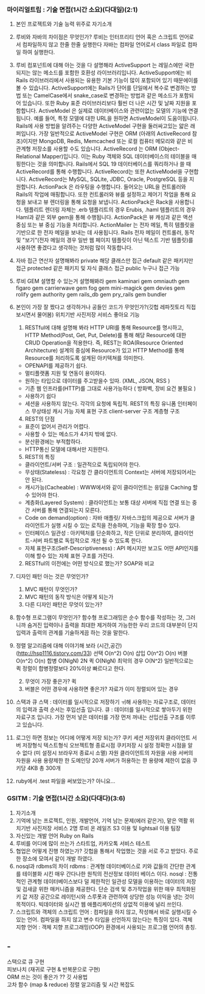 ### 마이리얼트립 : 기술 면접(1시간 소요)(다대일)(2:1)

1. 본인 프로젝트와 기술 능력 위주로 자기소개

2. 루비와 자바의 차이점은 무엇인가?
	루비는 인터프리티 언어 혹은 스크립트 언어로서 컴파일하지 않고 한줄 한줄 실행한다
	자바는 컴파일 언어로서 class 파일로 컴파일 하여 실행한다.

3. 루비 컴포넌트에 대해 아는 것을 다 설명해라
	ActiveSupport 는 레일스에만 국한되지는 않는 메소드를 포함한 호환성 라이브러리입니다. ActiveSupport에는 비 Rails 라이브러리에서 사용되는 유용한 기본 기능이 많이 포함되어 있기 때문에이를 볼 수 있습니다. ActiveSupport에는 Rails가 단어를 단일에서 복수로 변경하는 방법 또는 CamelCase에서 snake_case로 변경하는 방법과 같은 메소드가 포함되어 있습니다. 또한 Ruby 표준 라이브러리보다 훨씬 더 나은 시간 및 날짜 지원을 포함합니다.
	ActiveModel 은 실제로 데이터베이스와 관련이없는 모델의 기능에 연결됩니다. 예를 들어, 특정 모델에 대한 URL을 원하면 ActiveModel이 도움이됩니다. Rails에 사용 방법을 알려주는 다양한 ActiveModel 구현을 둘러싸고있는 얇은 래퍼입니다. 가장 일반적으로 ActiveModel 구현은 ORM (아래의 ActiveRecord 참조)이지만 MongoDB, Redis, Memcached 또는 로컬 컴퓨터 메모리와 같은 비 관계형 저장소를 사용할 수도 있습니다.
	ActiveRecord 는 ORM (Object-Relational Mapper)입니다. 이는 Ruby 객체와 SQL 데이터베이스의 테이블을 매핑한다는 것을 의미합니다. Rails에서 SQL 19 데이터베이스를 쿼리하거나 쓸 때 ActiveRecord를 통해 수행합니다. 
	ActiveRecord는 또한 ActiveModel을 구현합니다. ActiveRecord는 MySQL, SQLite, JDBC, Oracle, PostgreSQL 등을 지원합니다.
	ActionPack 은 라우팅을 수행합니다. 들어오는 URL을 컨트롤러와 Rails의 작업에 매핑합니다. 또한 컨트롤러와 뷰를 설정하고 제어기 작업을 통해 요청을 보내고 뷰 렌더링을 통해 요청을 보냅니다. ActionPack은 Rack을 사용합니다. 템플리트 렌더링 자체는 .erb 템플리트의 경우 Erubis, .haml 템플리트의 경우 Haml과 같은 외부 gem을 통해 수행됩니다. ActionPack은 뷰 캐싱과 같은 액션 중심 또는 뷰 중심 기능을 처리합니다.
	ActionMailer 는 전자 메일, 특히 템플릿을 기반으로 한 전자 메일을 보내는 데 사용됩니다. Rails 전자 메일이 컨트롤러, 동작 및 "보기"(전자 메일의 경우 일반 웹 페이지 템플릿이 아닌 텍스트 기반 템플릿)를 사용하면 좋겠다고 생각하는 것처럼 많이 작동합니다.
4. 자바 접근 연산자 설명해봐라
	private 해당 클래스만 접근
	default 같은 패키지만 접근
	protected 같은 패키지 및 자식 클래스 접근
	public 누구나 접근 가능
5. 루비 GEM 설명할 수 있는거 설명해봐라
	gem kaminari
	gem omniauth
	gem figaro
	gem carrierwave
	gem fog
	gem mini-magick
	gem devies
	gem rolify
	gem authority
	gem rails_db
	gem pry_rails
	gem bundler
6. 본인이 가장 잘 짰다고 생각하거나 공들인 코드가 무엇인가?(깃헙 레파짓토리 직접 보시면서 물어봄)
	위치기반 사진저장 서비스 좋아요 기능
   1. RESTful에 대해 설명해 봐라
   	HTTP URI를 통해 Resource를 명시하고, HTTP Method(Post, Get, Put, Delete)를 통해 해당 Resource에 대한 CRUD Operation을 적용한다. 즉, REST는 ROA(Resource Oriented Architecture) 설계의 중심에 Resource가 있고 HTTP Method를 통해 Resource를 처리하도록 설계된 아키텍쳐를 의미한다.
   	- OPENAPI를 제공하기 쉽다.
	- 멀티플랫폼 지원 및 연동이 용이하다.
	- 원하는 타입으로 데이터를 주고받을수 있따. (XML, JSON, RSS )
	- 기존 웹 인프라를(HTTP)를 그대로 사용가능하다 ( 방화벽, 장비 요건 불필요 )
	- 사용하기 쉽다
	- 세션을 사용하지 않는다. 각각의 요청에 독립적.
	REST의 특징
	유니폼 인터페이스
	무상태성
	 캐시 가능
	 자체 표현 구조
	 client-server 구조
	 계층형 구조
	4) REST의 단점
	- 표준이 없어서 관리가 어렵다.
	- 사용할 수 있는 메소드가 4가지 밖에 없다.
	- 분산환경에는 부적합하다.
	- HTTP통신 모델에 대해서만 지원한다.
	5) REST의 특징
	- 클라이언트/서버 구조 : 일관적으로 독립되어야 한다.
	- 무상태(Stateless) : 각요청 간 클라이언트의 Context는 서버에 저장되어서는 안 된다.
	- 캐시가능(Cacheable) : WWW에서와 같이 클라이언트는 응답을 Caching 할 수 있어야 한다.
	- 계층화(Layered System) : 클라이언트는 보통 대상 서버에 직접 연결 또는 중간 서버를 통해 연결되는지 모른다.
	- Code on demand(option) : 자바 애플릿/ 자바스크립의 제공으로 서버가 클라이언트가 실행 시킬 수 있는 로직을 전송하여, 기능을 확장 할수 있다.
	- 인터페이스 일관성 : 아키텍처를 단순화하고, 작은 단위로 분리하여, 클라이언트-서버 파트별로 독립적으로 개선 될 수 있도록 한다.
	- 자체 표현구조(Self-Descriptiveness) : API 메시지만 보고도 어떤 API인지를 이해 할수 있는 자체 표현 구조를 가진다.
   2. RESTful의 이전에는 어떤 방식으로 했는가?
   	SOAP와 비교
7. 디자인 패턴 아는 것은 무엇인가?
    1. MVC 패턴이 무엇인가?
    2. MVC 패턴의 동작 방식은 어떻게 되는가
    3. 다른 디자인 패턴은 무엇이 있는가?
8. 함수형 프로그램이 무엇인가?
	함수형 프로그래밍은 순수 함수를 작성하는 것, 그러니까 숨겨진 입력이나 출력을 최대한 제거하여 가능한한 우리 코드의 대부분이 단지 입력과 출력의 관계를 기술하게끔 하는 것을 말한다.
9. 정렬 알고리즘에 대해 이야기해 보라 (시간,공간)  (http://hsp1116.tistory.com/33)
	선택		O(n^2)		O(n)
	삽입		O(n^2)		O(n)
	버블 		O(n^2)		O(n)
	합병		O(NlgN)		2N
	퀵		O(NlgN) 최악의 경우 O(N^2) 일반적으로는 퀵 정렬이 합병정렬보다 20%이상 빠르다고 한다.

	2. 무엇이 가장 좋은가?
		퀵
	3. 버블은 어떤 경우에 사용하면 좋은가?
		자료가 이미 정렬되어 있는 경우
10. 스택과 큐
	스택 : 데이터를 일시적으로 저장하기 ㅟ해 사용하는 자료구조로, 데이터의 입력과 출력 순서는 후입선출 입니다.
	큐 : 데이터를 일시적으로 쌓아두기 위한 자료구조 입니다. 가장 먼저 넣은 데이터를 가장 먼저 꺼내는 선입선출 구조를 이루고 있습니다.
11. 로그인 하면 정보는 어디에 어떻게 저장 되는가?
			쿠키								세션
저장위치		클라이언트 						서버
저장형식		텍스트형식							오브젝트형
종료시점		쿠키저장 시 설정 					정확한 시점을 알 수 없다
			(미 설정시 브라우저 종료시 소멸)
자원			클라이언트의 자원을 사용 				서버의 자원을 사용
용량제한		한 도메인당 20개					서버가 허용하는 한 용량에 제한이 없음
			쿠키당 4KB
			총 300개
12. ruby에서 .test 파일을 써보았는가?
	아니요...

### GSITM : 기술 면접(1시간 소요)(다대다)(3:6)
1. 자기소개
2. 기억에 남는 프로젝트, 인원, 개발언어, 기억 남는 문제(에러 같은거), 맡은 역활
	위치기반 사진저장 서비스
	2명
	루비 온 레일즈
	S3 이용 및 lightsail 이용
	팀장
3. 자신있는 개발 언어
	Ruby on Rails
4. 루비를 어디에 많이 쓰는가
	스타트업, 카카오톡 서비스 테스트
5. 협업은 어떻게 진행 하였는가?
	깃헙을 통해서 작업했는 것을 서로 주고 받았다. 주로 한 장소에 모여서 같이 개발 하였다.
6. nosql과 rdbms의 차이
	rdbms : 관계형 데이터베이스로 키와 값들의 간단한 관계를 테이블화 시킨 매우 간다나한 원칙의 전산정보 데이터 베이스 이다.
	nosql : 전통적인 관계형 데이터베이스보다 덜 제한적인 일관성 모델을 이용하는 데이터의 저장 및 검새글 위한 매커니즘을 제공한다.  단순 검색 및 추가작업을 위한 매우 최적화된 키 값 저장 공간으로 레이턴시와 스루폿과 관련하여 상당한 성능 이익을 냉는 것이 목적이다. 빅데이터와 실시간 웹 애플리케이션의 상없적 이용에 널리 쓰인다.
7. 스크립트와 객체의 
	스크립트 언어 : 컴파일을 하지 않고, 작성해서 바로 실행시킬 수 있는 언어. 컴파일을 하지 않고 변수 타입을 선언하지 않는다는 특징이 있다.
	객체 지향 언어 : 객체 지향 프로그래밍(OOP) 환경에서 사용되는 프로그램 언어의 총칭. 

## -
스택으로 큐 구현  
피보나치 (재귀로 구현 & 반복문으로 구현)   
ORM 쓰는 것이 좋은가 ??
깃 사용법  
고차 함수 (map & reduce)
정렬 알고리즘 및 시간 복잡도  
